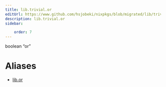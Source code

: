 ```yaml
---
title: lib.trivial.or
editUrl: https://www.github.com/hsjobeki/nixpkgs/blob/migrated/lib/trivial.nix#L116C8
description: lib.trivial.or
sidebar:

    order: 7
---
```


boolean “or”


# Aliases

- [lib.or](/nix-doc-comments/reference/lib/lib-or)


